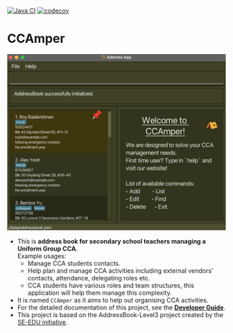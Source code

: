 [![Java CI](https://github.com/AY2526S1-CS2103T-T10-4/tp/actions/workflows/gradle.yml/badge.svg)](https://github.com/AY2526S1-CS2103T-T10-4/tp/actions/workflows/gradle.yml)
[![codecov](https://codecov.io/gh/AY2526S1-CS2103T-T10-4/tp/graph/badge.svg?token=2MXFOV5RRR)](https://codecov.io/gh/AY2526S1-CS2103T-T10-4/tp)

# CCAmper

![Ui](docs/images/Ui.png)

* This is **address book for secondary school teachers managing a Uniform Group CCA**.<br>
  Example usages:
  * Manage CCA students contacts.
  * Help plan and manage CCA activities including external vendors’ contacts, attendance, delegating roles etc.
  * CCA students have various roles and team structures, this application will help them manage this complexity.
* It is named `CCAmper` as it aims to help out organising CCA activities.
* For the detailed documentation of this project, see the **[Developer Guide](docs/DeveloperGuide.md)**.
* This project is based on the AddressBook-Level3 project created by the [SE-EDU initiative](https://se-education.org).

